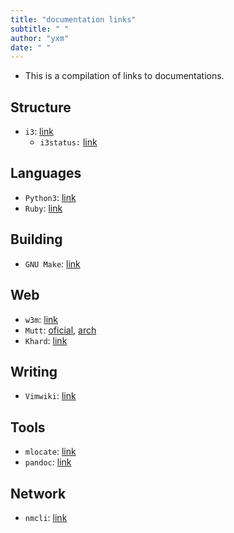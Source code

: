 ```yaml
---
title: "documentation links"
subtitle: " "
author: "yxm"
date: " "
---
```


* This is a compilation of links to documentations.

Structure
-----------

* `i3`: [link](https://i3wm.org/docs/userguide.html)
    * `i3status:` [link](https://i3wm.org/docs/i3status.html)  

Languages
-----------

* `Python3`: [link](https://docs.python.org/3/index.html)
* `Ruby`: [link](http://ruby-doc.com/docs/ProgrammingRuby/)

Building
----------

* `GNU Make`: [link](https://www.gnu.org/software/make/manual/make.pdf)

Web
--------

* `w3m`: [link](https://w3m.sourceforge.net/MANUAL)
* `Mutt`: [oficial](http://www.mutt.org/doc/manual/), [arch](https://man.archlinux.org/man/muttrc.5)
* `Khard`: [link](https://khard.readthedocs.io/)

Writing
-----------

* `Vimwiki`: [link](https://github.com/vimwiki/vimwiki/blob/dev/doc/vimwiki.txt)

Tools
-----------

* `mlocate`: [link](https://www.commandlinux.com/man-page/man1/mlocate.1.html)
* `pandoc`: [link](https://pandoc.org/MANUAL.html)

Network
-----------

* `nmcli`: [link](https://networkmanager.dev/docs/api/latest/nmcli.html)
